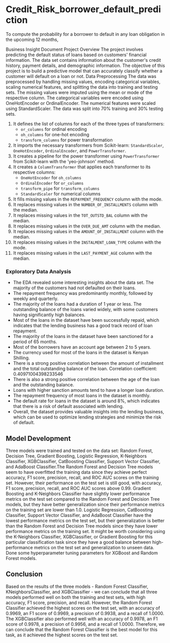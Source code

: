 # Credit_Risk_borrower_default_prediction
To compute the probability for a borrower to default in any loan obligation in the upcoming 12 months,

Business Insight Document
Project Overview
The project involves predicting the default status of loans based on customers' financial information. The data set contains information about the customer's credit history, payment details, and demographic information. The objective of this project is to build a predictive model that can accurately classify whether a customer will default on a loan or not.
Data Preprocessing
The data was preprocessed by handling missing values, encoding categorical variables, scaling numerical features, and splitting the data into training and testing sets. The missing values were imputed using the mean or mode of the respective column. The categorical variables were encoded using OneHotEncoder or OrdinalEncoder. The numerical features were scaled using StandardScaler. The data was split into 70% training and 30% testing sets.
1. It defines the list of columns for each of the three types of transformers:
   - `or_columns` for ordinal encoding
   - `oh_columns` for one-hot encoding
   - `transform_columns` for power transformation
2. It imports the necessary transformers from Scikit-learn: `StandardScaler`, `OneHotEncoder`, `OrdinalEncoder`, and `PowerTransformer`.
3. It creates a pipeline for the power transformer using `PowerTransformer` from Scikit-learn with the 'yeo-johnson' method.
4. It creates a `ColumnTransformer` that applies each transformer to its respective columns:
   - `OneHotEncoder` for `oh_columns`
   - `OrdinalEncoder` for `or_columns`
   - `transform_pipe` for `transform_columns`
   - `StandardScaler` for numerical columns
5. It fills missing values in the `REPAYMENT_FREQUENCY` column with the mode.
6. It replaces missing values in the `NUMBER_OF_INSTALLMENTS` column with the median.
7. It replaces missing values in the `TOT_OUTSTD_BAL` column with the median.
8. It replaces missing values in the `OVER_DUE_AMT` column with the median.
9. It replaces missing values in the `AMOUNT_OF_INSTALLMENT` column with the median.
10. It replaces missing values in the `INSTALMENT_LOAN_TYPE` column with the mode.
11. It replaces missing values in the `LAST_PAYMENT_AGE` column with the median.

### Exploratory Data Analysis
   - The EDA revealed some interesting insights about the data set. The majority of the customers had not defaulted on their loans.
   - The repayment frequency was predominantly monthly, followed by weekly and quarterly. 
   - The majority of the loans had a duration of 1 year or less. The outstanding balance of the loans varied widely, with some customers having significantly high balances.
   - Most of the loans in the dataset have been successfully repaid, which indicates that the lending business has a good track record of loan repayment.
   - The majority of the loans in the dataset have been sanctioned for a period of 65 months.
   - Most of the borrowers have an account age between 2 to 5 years.
   - The currency used for most of the loans in the dataset is Kenyan Shilling.
   - There is a strong positive correlation between the amount of installment and the total outstanding balance of the loan.
         Correlation coefficient: 0.40971004398233546
   - There is also a strong positive correlation between the age of the loan and the outstanding balance.
   - Loans with higher sanction amounts tend to have a longer loan duration.
   - The repayment frequency of most loans in the dataset is monthly.
   - The default rate for loans in the dataset is around 8%, which indicates that there is a risk of default associated with lending.
   - Overall, the dataset provides valuable insights into the lending business, which can be used to optimize lending strategies and minimize the risk of default.



## Model Development
   Three models were trained and tested on the data set:  Random Forest, Decision Tree, Gradient Boosting, Logistic Regression, K-Neighbors Classifier, XGBClassifier, CatBoosting Classifier, Support Vector Classifier, and AdaBoost Classifier.The Random Forest and Decision Tree models seem to have overfitted the training data since they achieve perfect accuracy, F1 score, precision, recall, and ROC AUC scores on the training set. However, their performance on the test set is still good, with accuracy, F1 score, precision, recall, and ROC AUC scores above 0.99.
   Gradient Boosting and K-Neighbors Classifier have slightly lower performance metrics on the test set compared to the Random Forest and Decision Tree models, but they have better generalization since their performance metrics on the training set are lower than 1.0.
   Logistic Regression, CatBoosting Classifier, Support Vector Classifier, and AdaBoost Classifier have the lowest performance metrics on the test set, but their generalization is better than the Random Forest and Decision Tree models since they have lower performance metrics on the training set.
   It might be worth considering using the K-Neighbors Classifier, XGBClassifier, or Gradient Boosting for this particular classification task since they have a good balance between high-performance metrics on the test set and generalization to unseen data.
   Done some hyperparameter tuning parameters for XGBoost and Random Forest models. 

## Conclusion 
Based on the results of the three models - Random Forest Classifier, KNeighborsClassifier, and XGBClassifier - we can conclude that all three models performed well on both the training and test sets, with high accuracy, F1 score, precision, and recall.
However, the Random Forest Classifier achieved the highest scores on the test set, with an accuracy of 0.9969, an F1 score of 0.9969, a precision of 0.9938, and a recall of 1.0000. The XGBClassifier also performed well with an accuracy of 0.9978, an F1 score of 0.9978, a precision of 0.9956, and a recall of 1.0000.
Therefore, we can conclude that the Random Forest Classifier is the best model for this task, as it achieved the highest scores on the test set.


